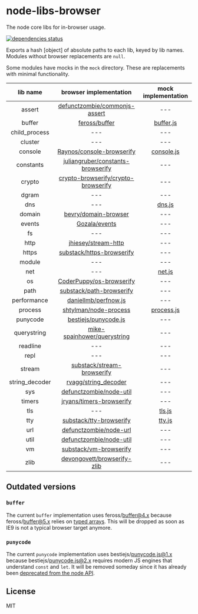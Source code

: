 # node-libs-browser

The node core libs for in-browser usage.

[![dependencies status](http://david-dm.org/webpack/node-libs-browser.png)](http://david-dm.org/webpack/node-libs-browser)

Exports a hash [object] of absolute paths to each lib, keyed by lib names. Modules without browser replacements are `null`.

Some modules have mocks in the `mock` directory. These are replacements with minimal functionality.

| lib name | browser implementation | mock implementation |
|:--------:|:----------------------:|:-------------------:|
| assert | [defunctzombie/commonjs-assert](https://github.com/defunctzombie/commonjs-assert) | --- |
| buffer | [feross/buffer](https://github.com/feross/buffer) | [buffer.js](https://github.com/webpack/node-libs-browser/blob/master/mock/buffer.js) |
| child_process | --- | --- |
| cluster | --- | --- |
| console | [Raynos/console-browserify](https://github.com/Raynos/console-browserify) | [console.js](https://github.com/webpack/node-libs-browser/blob/master/mock/console.js) |
| constants | [juliangruber/constants-browserify](https://github.com/juliangruber/constants-browserify) | --- |
| crypto | [crypto-browserify/crypto-browserify](https://github.com/crypto-browserify/crypto-browserify) | --- |
| dgram | --- | --- |
| dns | --- | [dns.js](https://github.com/webpack/node-libs-browser/blob/master/mock/dns.js) |
| domain | [bevry/domain-browser](https://github.com/bevry/domain-browser) | --- |
| events | [Gozala/events](https://github.com/Gozala/events) | --- |
| fs | --- | --- |
| http | [jhiesey/stream-http](https://github.com/jhiesey/stream-http) | --- |
| https | [substack/https-browserify](https://github.com/substack/https-browserify) | --- |
| module | --- | --- |
| net | --- | [net.js](https://github.com/webpack/node-libs-browser/blob/master/mock/net.js) |
| os | [CoderPuppy/os-browserify](https://github.com/CoderPuppy/os-browserify) | --- |
| path | [substack/path-browserify](https://github.com/substack/path-browserify) | --- |
| performance | [daniellmb/perfnow.js](https://github.com/daniellmb/perfnow.js) | --- |
| process | [shtylman/node-process](https://github.com/shtylman/node-process) | [process.js](https://github.com/webpack/node-libs-browser/blob/master/mock/process.js) |
| punycode | [bestiejs/punycode.js](https://github.com/bestiejs/punycode.js) | --- |
| querystring | [mike-spainhower/querystring](https://github.com/mike-spainhower/querystring) | --- |
| readline | --- | --- |
| repl | --- | --- |
| stream | [substack/stream-browserify](https://github.com/substack/stream-browserify) | --- |
| string_decoder | [rvagg/string_decoder](https://github.com/rvagg/string_decoder) | --- |
| sys | [defunctzombie/node-util](https://github.com/defunctzombie/node-util) | --- |
| timers | [jryans/timers-browserify](https://github.com/jryans/timers-browserify) | --- |
| tls | --- | [tls.js](https://github.com/webpack/node-libs-browser/blob/master/mock/tls.js) |
| tty | [substack/tty-browserify](https://github.com/substack/tty-browserify) | [tty.js](https://github.com/webpack/node-libs-browser/blob/master/mock/tty.js) |
| url | [defunctzombie/node-url](https://github.com/defunctzombie/node-url) | --- |
| util | [defunctzombie/node-util](https://github.com/defunctzombie/node-util) | --- |
| vm | [substack/vm-browserify](https://github.com/substack/vm-browserify) | --- |
| zlib | [devongovett/browserify-zlib](https://github.com/devongovett/browserify-zlib) | --- |

## Outdated versions

### `buffer`

The current `buffer` implementation uses feross/buffer@4.x because feross/buffer@5.x relies on [typed arrays](https://github.com/feross/buffer/commit/5daca86b7cd5d2b8ccb167534d47421029f639e9#commitcomment-19698936).
This will be dropped as soon as IE9 is not a typical browser target anymore.

### `punycode`

The current `punycode` implementation uses bestiejs/punycode.js@1.x because bestiejs/punycode.js@2.x requires modern JS engines that understand `const` and `let`.
It will be removed someday since it has already been [deprecated from the node API](https://nodejs.org/api/punycode.html).

## License

MIT

